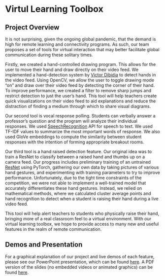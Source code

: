 # Virtul Learning Toolbox
## Project Overview

It is not surprising, given the ongoing global pandemic, that the demand is high for remote learning and connectivity programs.
As such, our team proposes a set of tools for virtual interaction that may better facilitate global communication during these solitary times.

Firstly, we created a hand-controlled drawing program.
This allows for the user to move their hand and draw directly on their video feed. We implemented a hand-detection system by [Victor Dibidia](https://github.com/victordibia/handtracking) to detect hands in the video feed.
Using OpenCV, we allow the user to toggle drawing mode “on” and draw over their video feed by detecting the corner of their hand.
To improve performance, we created a filter to remove sharp jumps and restrict detection to just the user’s hand.
This tool will help teachers create quick visualizations on their video feed to aid explanations and reduce the distraction of finding a medium through which to share visual diagrams.

Our second tool is vocal response polling.
Students can verbally answer a professor’s question and the program will analyze their individual responses.
We used [SpeechRecognition](https://pypi.org/project/SpeechRecognition/) API for speech to text.
We used TF-IDF values to summarize the most important words of  response.
We also used GloVe embeddings to compute the similarity between student responses with the intention of forming appropriate breakout rooms.

Our third tool is a hand raised detection feature.
Our original idea was to train a ResNet to classify between a raised hand and thumbs up on a camera feed.
Our progress includes preliminary training of an untrained [ResNet](https://github.com/timesler/facenet-pytorch) using PyTorch, gathering our own data by taking pictures of various hand gestures, and experimenting with training parameters to try to improve performance.
Unfortunately, due to the tight time constraints of the competition, we were not able to implement a well-trained model that accurately differentiates these hand gestures.
Instead, we relied on mathematical methods, where we calculated cluster average points and hand recognition to detect when a student is raising their hand during a live video feed.

This tool will help alert teachers to students who physically raise their hand, bringing more of a real classroom feel to a virtual environment.
With our virtual learning toolbox, we hope to provide access to many new and useful features in the realm of remote communication.

## Demos and Presentation
For a graphical explanation of our project and live demos of each feature, please see our PowerPoint presentation, which can be found [here](https://drive.google.com/file/d/1Fj20_z3JTIZ620n88CUMj0fgCvyIIPBN/view?usp=sharing). A PDF version of the slides (no embedded videos or animated graphics) can be found [here](https://drive.google.com/file/d/1Qr_NVBswonCo8JGf1XHL6NHW70cgfDjR/view?usp=sharing).

